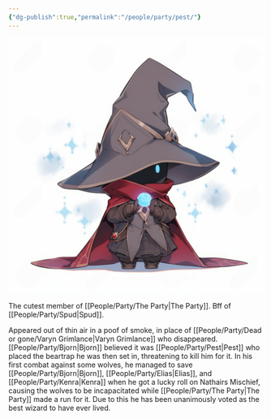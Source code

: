 ```yaml
---
{"dg-publish":true,"permalink":"/people/party/pest/"}
---
```


![Pest.png|500](/img/user/Images/Pest.png)

The cutest member of [[People/Party/The Party\|The Party]].
Bff of [[People/Party/Spud\|Spud]].

Appeared out of thin air in a poof of smoke, in place of [[People/Party/Dead or gone/Varyn Grimlance\|Varyn Grimlance]] who disappeared.
[[People/Party/Bjorn\|Bjorn]] believed it was [[People/Party/Pest\|Pest]] who placed the beartrap he was then set in, threatening to kill him for it.
In his first combat against some wolves, he managed to save [[People/Party/Bjorn\|Bjorn]], [[People/Party/Elias\|Elias]], and [[People/Party/Kenra\|Kenra]] when he got a lucky roll on Nathairs Mischief, causing the wolves to be incapacitated while [[People/Party/The Party\|The Party]] made a run for it. Due to this he has been unanimously voted as the best wizard to have ever lived.
